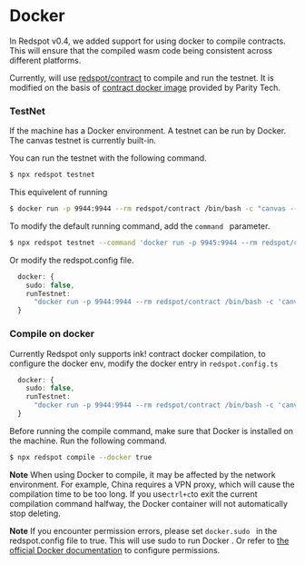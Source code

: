 # Docker  
In Redspot v0.4, we added support for using docker to compile contracts. This will ensure that the compiled wasm code being consistent across different platforms.

Currently, will use [redspot/contract](https://github.com/patractlabs/docker-images/tree/master/contract) to compile and run the testnet. It is modified on the basis of [contract docker image](https://github.com/paritytech/scripts/blob/master/dockerfiles/contracts-ci-linux/Dockerfile) provided by Parity Tech.

### TestNet

If the machine has a Docker environment. A testnet can be run by Docker. The canvas testnet is currently built-in.

You can run the testnet with the following command.

```bash
$ npx redspot testnet
```
This equivelent of running
```bash
$ docker run -p 9944:9944 --rm redspot/contract /bin/bash -c "canvas --tmp --dev --ws-port=9944 --ws-external"  
```

To modify the default running command, add the `command ` parameter.

```bash
$ npx redspot testnet --command 'docker run -p 9945:9944 --rm redspot/contract /bin/bash -c "canvas --tmp --dev --ws-port=9944 --ws-external"'
```

Or modify the redspot.config file.

```typescript
  docker: {
    sudo: false,
    runTestnet:
      "docker run -p 9944:9944 --rm redspot/contract /bin/bash -c 'canvas --rpc-cors all --tmp --dev --ws-port=9944 --ws-external'",
  }
```

### Compile on docker
Currently Redspot only supports ink! contract docker compilation, to configure the docker env, modify the docker entry in `redspot.config.ts`

```typescript
  docker: {
    sudo: false,
    runTestnet:
      "docker run -p 9944:9944 --rm redspot/contract /bin/bash -c 'canvas --rpc-cors all --tmp --dev --ws-port=9944 --ws-external'",
  }
```
Before running the compile command, make sure that Docker is installed on the machine. Run the following command.

```bash
$ npx redspot compile --docker true
```

**Note** When using Docker to compile, it may be affected by the network environment. For example, China requires a VPN proxy, which will cause the compilation time to be too long. If you use`ctrl+c`to exit the current compilation command halfway, the Docker container will not automatically stop deleting.

**Note** If you encounter permission errors, please set `docker.sudo ` in the redspot.config file to true. This will use sudo  to run Docker . Or refer to [the official Docker documentation](https://docs.docker.com/engine/install/linux-postinstall/) to configure permissions.
